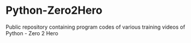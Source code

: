 # Python-Zero2Hero
Public repository containing program codes of various training videos of Python - Zero 2 Hero
